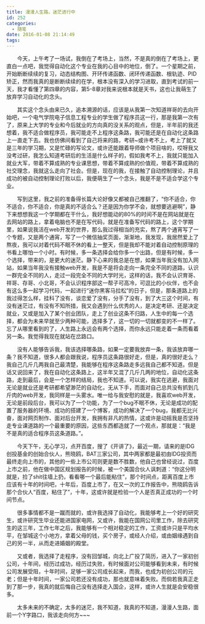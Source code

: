 ```yaml
---
title: 漫漫人生路，迷茫进行中
id: 252
categories:
  - 随笔
date: 2016-01-08 21:14:49
tags:
---
```


&emsp;&emsp;今天，上午考了一场试，我倒在了考场上，当然，不是真的倒在了考场上，更直白一点吧，我觉得自动化这个专业在我的心目中的地位，倒了。一个星期之前，开始断断续续的复习，动态结构图、开环传递函数、闭环传递函数、根轨迹、PID矫正，然而我真的是断断续续的在学，根本没有深入的学习进取，直到考试的前一天，我才看懂了第四章的内容，第5-8章对我来说根本就是天书，这也让我萌生了放弃学习自动化的念头。

<!--more-->
&emsp;&emsp;其实这个念头由来已久，追本溯源的话，应该是从我第一次知道祥哥的去向开始吧，一个电气学院电子信息工程专业的学生做了程序员这一行，那是我第一次有了，原来上大学的专业和今后就业的方向真的没关系的观点，但是，半年前的我还想着，我不适合做程序员，我可能走不上程序这条路，我可能还是在自动化这条路上一直走下去。我也仿佛间看到了自己将来的路，考研~或许考不上，考上了就又是三年的学习期，又是忙碌的写论文，或许还能跟着导师做个项目啥的，哎呀我又没考过研，我怎么知道考研后的生活是什么样子的，假如我考不上，我就只能加入就业大军，带着不算成熟的专业课思想，带着不算成熟的价值观，带着不算成熟的社交理念，我就这么走向了社会。但是，现在的我，在接触了自动控制理论，并且成功的被自动控制理论打败以后，我便萌生了一个念头，我是不是不适合学这个专业。

&emsp;&emsp;写到这里，我之前的准备得长篇大论好像又都被自己推翻了，“你不适合，你不适合，你不适合，你是真的不适合么？还是因为你学不会，就想要逃避啊”，静下来想想我这一个学期都在干什么，我好想能动的80%的时间不是在网站就是在去网站的路上，拿着电脑也不是在写代码，就是在准备写代码的路上，这个学期里，如果说我活在web开发的世界，那么我过得相当的充实，熬了两个通宵写了一个专题，又是两个通宵，写了一个微信抽奖页面，渐渐地，我发现，我居然爱上了熬夜，我可以对着代码不眠不休的看上一整天，但是我却不能对着自动控制原理的书看上哪怕一个小时。有时候，多一条选择会给你多一个出路，但是有时候，多一个选择，带来的，是更大的迷茫。静下心来的我总是在想，如果当年我没有加入网站，如果当年我没有接触web开发，我是不是将会走向一条完全不同的道路，认识一群完全不同的人，走过一段完全不同的大学时光，这样的话，我不会认识育哥、祥哥、存哥、小北哥，不会认识程序部这一帮子可高冷，可逗比的小伙伴，也不会有这么多一起学习代码，一起进行“迷你黑客马拉松”的日子，但是，那条道路上的我过得怎么样，挂科了没有，谈恋爱了没有，分手了没有，到了大三这个时间，有没有迷茫过，有没有不知所措，我又会遇到什么优秀的人，是决定考研、还是决定就业，又或是加入了某个创业团队，走上了创业这条不归路，人生中的每一个选择，都会为未来早就至少两种可能，选择多了，这一切的一切就都变的不一样了。忘了从哪里看到的了，人生路上永远会有两个选择，而你永远只能走着一条而看着另一条。我觉得我现在就站在岔路口。

&emsp;&emsp;没有人能够告诉我，我该选择哪条路，如果一定要我放弃一条，我该放弃哪一条？我不知道，很多人都会跟我说，程序员这条路很好走，但是，真的很好走么？我自己几斤几两我自己最清楚，我能够在程序这条路走多远我自己都不知道。但是话又说回来了，我在自动化这条路上，这半年又混了几斤几两的地位，自动化这条路，走到最后，会是一个怎样的结局，我也不知道。可以说，我实在逃避，我面对无论是就业还是考研都希望渺茫的自动化，无从下手，而面对自己总共没有抓到几斤肉的web开发，我同样是一头雾水。唯一给与我安慰的就是，我喜欢web开发，无论是前段后台，我可以为了一个功能，为了一个bug不眠不休，无论是成功的配置了服务器的环境、成功的搭建了一个博客，成功的解决了一个bug，我都无比兴奋，面对网页制作、面对后台开发，我拥有非凡的热情，这或许是动摇我是否坚持走专业课道路的一个最重要的原因，这些东西都造就了一个观点，那就是：“我是不是真的适合程序员这条道路。”。

&emsp;&emsp;今天下午，无心学习，点开百度，搜了《开讲了》，最近一期，请来的是IDG创投基金的创始合伙人，熊晓鸥，BAT三家公司，其中两家都是最初由IDG投资而最终走向上市的，其他的一些上市公司则更是数不胜数，他自己也曾经说过，百度上市之前，他在做中国区规划报告的时候，被一个美国合伙人讽刺道：“你这分明就是，捡了shit往墙上扔，看看哪一个最后能粘住”，那个时间点，距离百度上市应该有十年的时间吧，十年后，百度上市了，在又一次的工作报告中，熊晓鸥告诉那个合伙人“百度，粘住了”，十年，这或许就是检验一个人是否真正成功的一个时间节点。

&emsp;&emsp;很多事情都不是一蹴而就的，或许我选择了自动化，我能够考上一个好的研究生，或许研究生毕业还能进国家电网，又或许，我能在国网公司里工作，除去研究生的这三年，工作七年之后，我能够有一个相对稳定的工作，工资或许只是平均水平，在邹城这个小地方，拿着父母的钱，买个房子，或经人介绍，或由姻缘遇到自己的另一半，从而走进婚姻的殿堂。

&emsp;&emsp;又或者，我选择了走程序，没有回邹城，向北上广投了简历，进入了一家初创公司，十年间，经历过成功，经历过失败，有时候面对公司能够看到未来，有时候公司发展受阻，十年时间，足够一家公司成长起来，而我，也成为初创公司的元老；但是十年时间，一家公司若还没有成功，那也就意味着失败。而倘若我真正走到了那一步，我真的就后悔自己没有选择走入国企，这样，或许人生就是会安稳很多。

&emsp;&emsp;太多未来的不确定，太多的迷茫，我不知道，我真的不知道，漫漫人生路，面前一个Y字路口，我该走向何方~~~